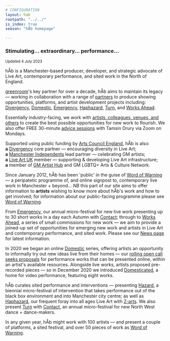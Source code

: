 ```yaml
---
# CONFIGURATION
layout: hab
rootpath: "../../"
is_index: true
season: "hÅb homepage"

---
```

### Stimulating… extraordinary… performance…   
        
<small>Updated 4 July 2023</small>        
        
hÅb is a Manchester-based producer, developer, and strategic advocate of Live Art, contemporary performance, and sited work in the North of England.        
        
<a href="http://greenroomarts.org" target="_blank">greenroom</a>'s key partner for over a decade, hÅb aims to maintain its legacy — working in collaboration with a range of [partners](/hab/partners) to produce showing opportunities, platforms, and artist development projects including: [Divergency](/hab/divergencymcr), [Domestic](/hab/domestic), [Emergency](/hab/emergency), [Haphazard](/hab/haphazard), [Turn](/hab/turn), and [Works Ahead](/hab/worksahead).         
          
Essentially industry-facing, we work with [artists, colleagues, venues, and others](/hab/partners) to create the best possible opportunities for new work to flourish. We also offer FREE 30-minute [advice sessions](/hab/advice) with Tamsin Drury via Zoom on Mondays.          
        
Supported using public funding by <a href="https://www.artscouncil.org.uk/how-we-invest-public-money/2023-26-Investment-Programme" target="_blank">Arts Council England</a>, hÅb is also:<br>**a** <a href="http://divergencymcr.org" target="_blank">Divergency</a> core partner — encouraging diversity in Live Art;<br>**a** <a href="http://manchesterindependents.org" target="_blank">Manchester Independents</a> lead partner — celebrating GM artists;<br>**a** <a href="http://liveartuk.org" target="_blank">Live Art UK</a> member — supporting & developing Live Art infrastructure;<br>**a** member of <a href="http://gm-artisthub.co.uk" target="_blank">GM Artist Hub</a> and GM LGBTQ+ Arts & Culture Network.        
       
Since January 2012, hÅb has been 'public' in the guise of [Word of Warning](/) — a peripatetic programme of, and online signpost to, contemporary live work in Manchester + beyond… *NB* this part of our site aims to offer information to **artists** wishing to know more about hÅb's work and how to get involved; for information about our public-facing programme please see [Word of Warning](/).       
        
From [Emergency](/hab/emergency), our annual micro-festival for new live work presenting up to 30 short works in a day each Autumn with <a href="https://contactmcr.com" target="_blank">Contact</a>; through to [Works Ahead](/hab/worksahead), a series of small commissions for new work — we aim to provide a joined-up set of opportunities for emerging new work and artists in Live Art and contemporary performance, and sited work. Please see our [News page](/news/#artists) for latest information.             
         
In 2020 we began an online [Domestic](/hab/domestic) series, offering artists an opportunity to informally try out new ideas live from their homes — our <a href="http://domesticmcr.posthaven.com" target="_blank">rolling open call seeks proposals</a> for performance works that can be presented online, within an artist's available resources. Alongside live works, artists proposed pre-recorded pieces — so in December 2020 we introduced <a href="http://domesticatedonline.org" target="_blank">Domesticated</a>, a home for video performance, featuring eight works.          
          
hÅb curates sited performance and interventions — presenting [Hazard](/hab/hazard), a biennial micro-festival of intervention that takes performance out of the black box environment and into Manchester city centre; as well as [Haphazard](/hab/haphazard), our frequent foray into all ages Live Art with <a href="https://z-arts.org" target="_blank">Z-arts</a>. We also present [Turn](/hab/turn) with <a href="https://contactmcr.com" target="_blank">Contact</a>, an annual micro-festival for new North West dance + dance-makers.           
         
In any given year, hÅb might work with 100 artists — and present a couple of platforms, a sited festival, and over 50 pieces of work as [Word of Warning](/).
